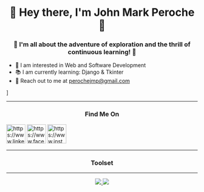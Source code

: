 <h1 align ="center"> 👋 Hey there, I'm John Mark Peroche 👋 </h1>
<h3 align ="center"> 🚀 I'm all about the adventure of exploration and the thrill of continuous learning! 🚀</h3>

<ul align="left">
  <li>🔎 I am interested in Web and Software Development </li>
  <li>📚 I am currently learning: Django & Tkinter</li>
  <li>📧 Reach out to me at <a target="_blank" href="mailto:perochejmp@gmail.com">perochejmp@gmail.com</a></li>  
</ul>]
<hr>
<h3 align="center">Find Me On</h3>
<a href="https://www.linkedin.com/in/john-mark-peroche-61a756229/" target="blank"><img width="50" height="50" src="https://img.icons8.com/fluency/48/linkedin.png" alt="https://www.linkedin.com/in/john-mark-peroche-61a756229/"/></a>
<a href="https://www.facebook.com/johnmark.pacaldoperoche/" target="blank"><img width="50" height="50" src="https://img.icons8.com/fluency/48/facebook.png" alt="https://www.facebook.com/johnmark.pacaldoperoche/"/></a>
<a href="https://www.instagram.com/jamaaaaaaaaaaaak/" target="blank"><img width="50" height="50" src="https://img.icons8.com/fluency/48/instagram-new.png" alt="https://www.instagram.com/jamaaaaaaaaaaaak/"/></a>
<hr>
<h3 align="center">Toolset</h3>
<hr>
<p align="center">
  <a href="https://github.com/Java-rice"><img src="https://github-readme-stats.vercel.app/api?username=Java-rice&theme=slateorange&count_private=true">            
  <a href="https://github.com/Java-rice"><img src="https://github-readme-streak-stats.herokuapp.com/?user=Java-rice&theme=slateorange&include_all_commits=true&count_private=true"></a>
</p>

